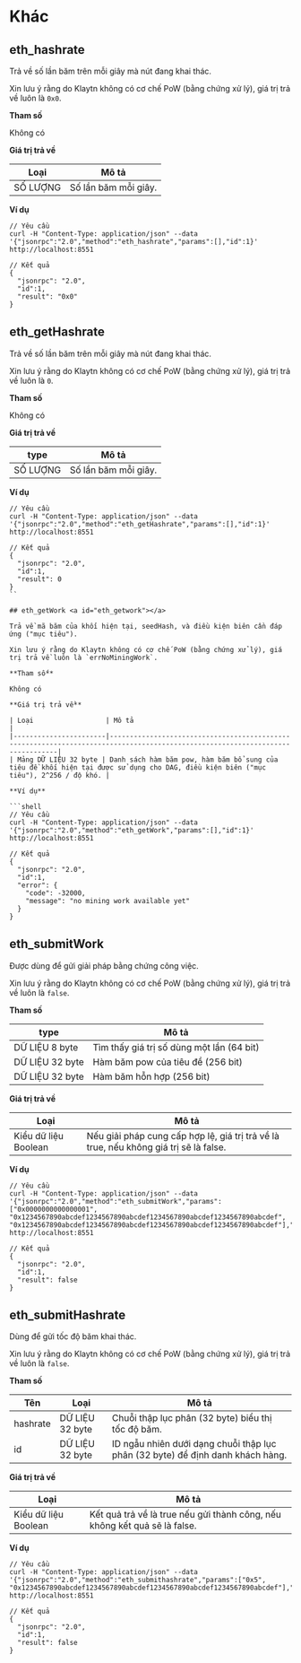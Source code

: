 # Khác

## eth_hashrate <a id="eth_hashrate"></a>

Trả về số lần băm trên mỗi giây mà nút đang khai thác.

Xin lưu ý rằng do Klaytn không có cơ chế PoW (bằng chứng xử lý), giá trị trả về luôn là `0x0`.

**Tham số**

Không có

**Giá trị trả về**

| Loại    | Mô tả                |
| -------- | -------------------- |
| SỐ LƯỢNG | Số lần băm mỗi giây. |

**Ví dụ**

```shell
// Yêu cầu
curl -H "Content-Type: application/json" --data '{"jsonrpc":"2.0","method":"eth_hashrate","params":[],"id":1}' http://localhost:8551

// Kết quả
{
  "jsonrpc": "2.0",
  "id":1,
  "result": "0x0"
}
```

## eth_getHashrate <a id="eth_gethashrate"></a>

Trả về số lần băm trên mỗi giây mà nút đang khai thác.

Xin lưu ý rằng do Klaytn không có cơ chế PoW (bằng chứng xử lý), giá trị trả về luôn là `0`.

**Tham số**

Không có

**Giá trị trả về**

| type     | Mô tả                |
| -------- | -------------------- |
| SỐ LƯỢNG | Số lần băm mỗi giây. |

**Ví dụ**

```shell
// Yêu cầu
curl -H "Content-Type: application/json" --data '{"jsonrpc":"2.0","method":"eth_getHashrate","params":[],"id":1}' http://localhost:8551

// Kết quả
{
  "jsonrpc": "2.0",
  "id":1,
  "result": 0
}
``

## eth_getWork <a id="eth_getwork"></a>

Trả về mã băm của khối hiện tại, seedHash, và điều kiện biên cần đáp ứng ("mục tiêu").

Xin lưu ý rằng do Klaytn không có cơ chế PoW (bằng chứng xử lý), giá trị trả về luôn là `errNoMiningWork`.

**Tham số**

Không có

**Giá trị trả về**

| Loại                  | Mô tả                                                                                                                   |
|-----------------------|-------------------------------------------------------------------------------------------------------------------------------|
| Mảng DỮ LIỆU 32 byte | Danh sách hàm băm pow, hàm băm bổ sung của tiêu đề khối hiện tại được sử dụng cho DAG, điều kiện biên ("mục tiêu"), 2^256 / độ khó. |

**Ví dụ**

```shell
// Yêu cầu
curl -H "Content-Type: application/json" --data '{"jsonrpc":"2.0","method":"eth_getWork","params":[],"id":1}' http://localhost:8551

// Kết quả
{
  "jsonrpc": "2.0",
  "id":1,
  "error": {
    "code": -32000,
    "message": "no mining work available yet"
  }
}
```


## eth_submitWork <a id="eth_submitwork"></a>

Được dùng để gửi giải pháp bằng chứng công việc.

Xin lưu ý rằng do Klaytn không có cơ chế PoW (bằng chứng xử lý), giá trị trả về luôn là `false`.

**Tham số**

| type            | Mô tả                                     |
| --------------- | ----------------------------------------- |
| DỮ LIỆU 8 byte  | Tìm thấy giá trị số dùng một lần (64 bit) |
| DỮ LIỆU 32 byte | Hàm băm pow của tiêu đề (256 bit)         |
| DỮ LIỆU 32 byte | Hàm băm hỗn hợp (256 bit)                 |

**Giá trị trả về**

| Loại                | Mô tả                                                                                 |
| -------------------- | ------------------------------------------------------------------------------------- |
| Kiểu dữ liệu Boolean | Nếu giải pháp cung cấp hợp lệ, giá trị trả về là true, nếu không giá trị sẽ là false. |

**Ví dụ**

```shell
// Yêu cầu
curl -H "Content-Type: application/json" --data '{"jsonrpc":"2.0","method":"eth_submitWork","params":["0x0000000000000001", "0x1234567890abcdef1234567890abcdef1234567890abcdef1234567890abcdef", "0x1234567890abcdef1234567890abcdef1234567890abcdef1234567890abcdef"],"id":1}' http://localhost:8551

// Kết quả
{
  "jsonrpc": "2.0",
  "id":1,
  "result": false
}
```


## eth_submitHashrate <a id="eth_submithashrate"></a>

Dùng để gửi tốc độ băm khai thác.

Xin lưu ý rằng do Klaytn không có cơ chế PoW (bằng chứng xử lý), giá trị trả về luôn là `false`.

**Tham số**

| Tên      | Loại           | Mô tả                                                                          |
| -------- | --------------- | ------------------------------------------------------------------------------ |
| hashrate | DỮ LIỆU 32 byte | Chuỗi thập lục phân (32 byte) biểu thị tốc độ băm.                             |
| id       | DỮ LIỆU 32 byte | ID ngẫu nhiên dưới dạng chuỗi thập lục phân (32 byte) để định danh khách hàng. |

**Giá trị trả về**

| Loại                | Mô tả                                                                     |
| -------------------- | ------------------------------------------------------------------------- |
| Kiểu dữ liệu Boolean | Kết quả trả về là true nếu gửi thành công, nếu không kết quả sẽ là false. |

**Ví dụ**

```shell
// Yêu cầu
curl -H "Content-Type: application/json" --data '{"jsonrpc":"2.0","method":"eth_submithashrate","params":["0x5", "0x1234567890abcdef1234567890abcdef1234567890abcdef1234567890abcdef"],"id":1}' http://localhost:8551

// Kết quả
{
  "jsonrpc": "2.0",
  "id":1,
  "result": false
}
```


